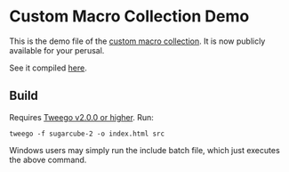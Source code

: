 # Custom Macro Collection Demo
This is the demo file of the [custom macro collection](https://macros.twinelab.net/). It is now publicly available for your perusal.

See it compiled [here](https://macros.twinelab.net/demo/).

## Build

Requires [Tweego v2.0.0 or higher](https://www.motoslave.net/tweego/). Run:

```shell
tweego -f sugarcube-2 -o index.html src
```

Windows users may simply run the include batch file, which just executes the above command.